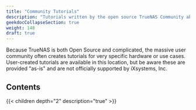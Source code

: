 ```yaml
---
title: "Community Tutorials"
description: "Tutorials written by the open source TrueNAS Community about specific TrueNAS SCALE configurations and use cases."
geekdocCollapseSection: true
weight: 140
draft: true
---
```


Because TrueNAS is both Open Source and complicated, the massive user community often creates tutorials for very specific hardware or use cases. User-created tutorials are available in this location, but be aware these are provided "as-is" and are not officially supported by iXsystems, Inc.

## Contents

{{< children depth="2" description="true" >}}
